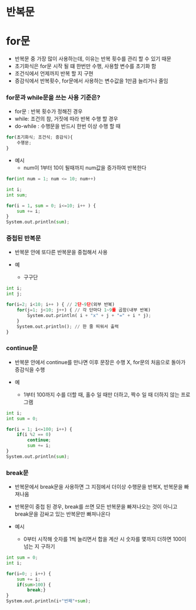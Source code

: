 # 반복문

# for문

- 반복문 중 가장 많이 사용하는데, 이유는 반복 횟수를 관리 할 수 있기 때문
- 초기화식은 for문 시작 될 떄 한번만 수행, 사용할 변수를 초기화 함
- 조건식에서 언제까지 반복 할 지 구현
- 증감식에서 반복횟수, for문에서 사용하는 변수값을 1만큼 늘리거나 줄임

### for문과 while문을 쓰는 사용 기준은?
- for문 : 반복 횟수가 정해진 경우
- while: 조건의 참, 거짓에 따라 반복 수행 할 경우
- do-while : 수행문을 반드시 한번 이상 수행 할 때


```python
for(초기화식; 조건식; 증감식){
    수행문;
}
```

- 예시
    - num이 1부터 10이 될때까지 num값을 증가하여 반복한다


```python
for(int num = 1; num <= 10; num++)
```


```python
int i;
int sum;

for(i = 1, sum = 0; i<=10; i++ ) {
    sum += i;			
}
System.out.println(sum);
```

### 중첩된 반복문
- 반복문 안에 또다른 반복문을 중첩해서 사용

- 예
    - 구구단


```python
int i;
int j;

for(i=2; i<10; i++ ) { // 2단~9단(외부 반복)
    for(j=1; j<10; j++) { // 각 단마다 1~9를 곱함(내부 반복)
        System.out.println( i + "x" + j + "=" + i * j);
    }
    System.out.println(); // 한 줄 띄워서 출력
}
```

### continue문
- 반복문 안에서 continue를 만나면 이후 문장은 수행 X, for문의 처음으로 돌아가 증감식을 수행

- 예
    - 1부터 100까지 수를 더할 때, 홀수 일 때만 더하고, 짝수 일 때 더하지 않는 프로그램


```python
int i;
int sum = 0;

for(i = 1; i<=100; i++) {
    if(i %2 == 0) 
        continue;
        sum += i;			
}
System.out.println(sum);
```

### break문
- 반복문에서 break문을 사용하면 그 지점에서 더이상 수행문을 반복X, 반복문을 빠져나옴
- 반복문이 중첩 된 경우, break를 쓰면 모든 반복문을 빠져나오는 것이 아니고 break문을 감싸고 있는 반복문만 빠져나온다

- 예시
    - 0부터 시작해 숫자를 1씩 늘리면서 합을 계산 시 숫자를 몇까지 더하면 100이 넘는 지 구하기


```python
int sum = 0;
int i;		

for(i=0; ; i++) {
    sum += i;	
    if(sum>100) {
        break;}
}
System.out.println(i+"번째"+sum);		
```
